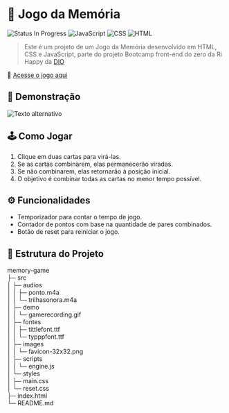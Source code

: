 # 🎴 Jogo da Memória
![Status In Progress](https://img.shields.io/badge/status-in_progress-yellow) 
![JavaScript](https://img.shields.io/badge/JavaScript-FFFF00?style=flat&logo=javascript&logoColor=black)
![CSS](https://img.shields.io/badge/CSS-1572B6?style=flat&logo=css3&logoColor=white)
![HTML](https://img.shields.io/badge/HTML-E34F26?style=flat&logo=html5&logoColor=white)


> Este é um projeto de um Jogo da Memória desenvolvido em HTML, CSS e JavaScript, parte do projeto Bootcamp front-end do zero da Ri Happy da [DIO](https://web.dio.me/) 

🔗 [Acesse o jogo aqui](https://codebytayne.github.io/memory-game/)

## 🎯 Demonstração 

![Texto alternativo](src/demo/gamerecording.gif/)


## 🕹️ Como Jogar

1. Clique em duas cartas para virá-las.
2. Se as cartas combinarem, elas permanecerão viradas.
3. Se não combinarem, elas retornarão à posição inicial.
4. O objetivo é combinar todas as cartas no menor tempo possível.

## ⚙️ Funcionalidades

- Temporizador para contar o tempo de jogo.
- Contador de pontos com base na quantidade de pares combinados.
- Botão de reset para reiniciar o jogo.

## 📂 Estrutura do Projeto

memory-game                 
├─ src                      
│  ├─ audios                
│  │  ├─ ponto.m4a          
│  │  └─ trilhasonora.m4a   
│  ├─ demo                  
│  │  └─ gamerecording.gif  
│  ├─ fontes                
│  │  ├─ tittlefont.ttf     
│  │  └─ typppfont.ttf      
│  ├─ images                
│  │  └─ favicon-32x32.png  
│  ├─ scripts               
│  │  └─ engine.js          
│  └─ styles                
│     ├─ main.css           
│     └─ reset.css          
├─ index.html               
└─ README.md                



   


